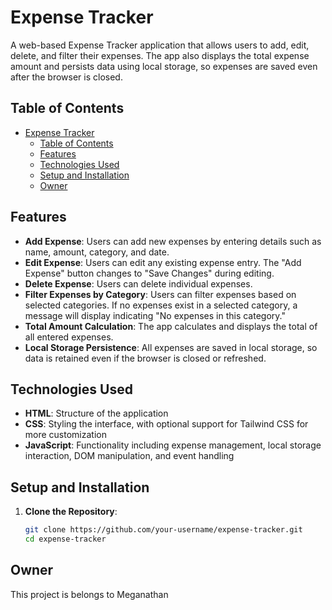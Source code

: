 # Expense Tracker

A web-based Expense Tracker application that allows users to add, edit, delete, and filter their expenses. The app also displays the total expense amount and persists data using local storage, so expenses are saved even after the browser is closed.

## Table of Contents
- [Expense Tracker](#expense-tracker)
  - [Table of Contents](#table-of-contents)
  - [Features](#features)
  - [Technologies Used](#technologies-used)
  - [Setup and Installation](#setup-and-installation)
  - [Owner](#owner)

## Features

- **Add Expense**: Users can add new expenses by entering details such as name, amount, category, and date.
- **Edit Expense**: Users can edit any existing expense entry. The "Add Expense" button changes to "Save Changes" during editing.
- **Delete Expense**: Users can delete individual expenses.
- **Filter Expenses by Category**: Users can filter expenses based on selected categories. If no expenses exist in a selected category, a message will display indicating "No expenses in this category."
- **Total Amount Calculation**: The app calculates and displays the total of all entered expenses.
- **Local Storage Persistence**: All expenses are saved in local storage, so data is retained even if the browser is closed or refreshed.

## Technologies Used

- **HTML**: Structure of the application
- **CSS**: Styling the interface, with optional support for Tailwind CSS for more customization
- **JavaScript**: Functionality including expense management, local storage interaction, DOM manipulation, and event handling

## Setup and Installation

1. **Clone the Repository**:
   ```bash
   git clone https://github.com/your-username/expense-tracker.git
   cd expense-tracker


## Owner

This project is belongs to Meganathan